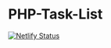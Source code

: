 # PHP-Task-List
[![Netlify Status](https://api.netlify.com/api/v1/badges/7eef75f8-0cff-42ef-a8ec-0e7a935a6d6d/deploy-status)](https://app.netlify.com/sites/eager-euclid-027e26/deploys)
